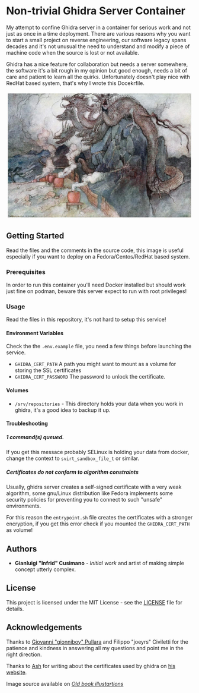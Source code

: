 # Non-trivial Ghidra Server Container
My attempt to confine Ghidra server in a container for serious work
and not just as once in a time deployment. There are various reasons
why you want to start a small project on reverse engineering, our
software legacy spans decades and it's not unusual the need to
understand and modify a piece of machine code when the source is lost
or not available.

Ghidra has a nice feature for collaboration but needs a server
somewhere, the software it's a bit rough in my opinion but good
enough, needs a bit of care and patient to learn all the
quirks. Unfortunately doesn't play nice with RedHat based system,
that's why I wrote this Docekrfile.

![Some cool dragon illustration](https://github.com/Infrid/ghidra-server/raw/master/dragon.jpg)

## Getting Started
Read the files and the comments in the source code, this image is
useful especially if you want to deploy on a Fedora/Centos/RedHat
based system.

### Prerequisites
In order to run this container you'll need Docker installed but should
work just fine on podman, beware this server expect to run with root
privileges!


### Usage
Read the files in this repository, it's not hard to setup this service!

#### Environment Variables

Check the the `.env.example` file, you need a few things before
launching the service.

* `GHIDRA_CERT_PATH` A path you might want to mount as a volume for
  storing the SSL certificates
* `GHIDRA_CERT_PASSWORD` The password to unlock the certificate.

#### Volumes

* `/srv/repositories` - This directory holds your data when you work
  in ghidra, it's a good idea to backup it up.
  
#### Troubleshooting

##### 1 command(s) queued.

If you get this messace probably SELinux is holding your data from
docker, change the context to `svirt_sandbox_file_t` or similar.

##### Certificates do not conform to algorithm constraints

Usually, ghidra server creates a self-signed certificate with a very
weak algorithm, some gnu/Linux distribution like Fedora implements
some security policies for preventing you to connect to such "unsafe"
environments.

For this reason the `entrypoint.sh` file creates the certificates with
a stronger encryption, if you get this error check if you mounted the
`GHIDRA_CERT_PATH` as volume!

## Authors

* **Gianluigi "Infrid" Cusimano** - *Initial work* and artist of
  making simple concept utterly complex.

## License

This project is licensed under the MIT License - see the
[LICENSE](LICENSE) file for details.

## Acknowledgements

Thanks to [Giovanni "gionniboy" Pullara](https://github.com/gionniboy)
and Filippo "joeyrs" Civiletti for the patience and kindness in
answering all my questions and point me in the right direction.

Thanks to [Ash](https://github.com/QuarkTheAwesome) for writing about
the certificates used by ghidra on [his website](https://heyquark.com/sysadmin/2020/11/14/ghidra-tls/).

Image source available on [*Old book illustartions*](https://www.oldbookillustrations.com/illustrations/story-susa/)

